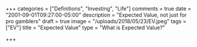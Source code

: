 +++
categories = ["Definitions", "Investing", "Life"]
comments = true
date = "2001-09-01T09:27:00-05:00"
description = "Expected Value, not just for pro gamblers"
draft = true
image = "/uploads/2018/05/23/EV.jpeg"
tags = ["EV"]
title = "Expected Value"
type = "What is Expected Value?"

+++
